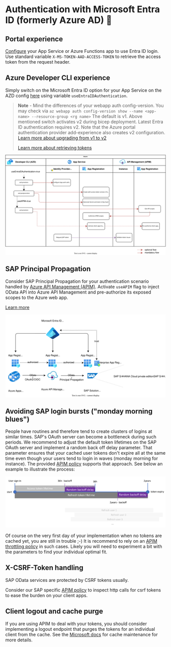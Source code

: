 # Authentication with Microsoft Entra ID (formerly Azure AD) 🔐

## Portal experience

[Configure](https://learn.microsoft.com/azure/app-service/configure-authentication-provider-aad) your App Service or Azure Functions app to use Entra ID login. Use standard variable `X-MS-TOKEN-AAD-ACCESS-TOKEN` to retrieve the access token from the request header.

## Azure Developer CLI experience

Simply switch on the Microsoft Entra ID option for your App Service on the AZD config [here](../infra/main.bicep) using variable `useEntraIDAuthentication`.

> **Note** - Mind the differences of your webapp auth config-version. You may check via
> `az webapp auth config-version show --name <app-name> --resource-group <rg name>`
> The default is v1. Above mentioned switch activates v2 during bicep deployment. Latest Entra ID authentication requires v2. Note that the Azure portal authentication provider add-experience also creates v2 configuration. [Learn more about upgrading from v1 to v2](https://learn.microsoft.com/cli/azure/webapp/auth/config-version?view=azure-cli-latest#az-webapp-auth-config-version-upgrade)
>
> [Learn more about retrieving tokens](https://learn.microsoft.com/azure/app-service/configure-authentication-oauth-tokens#retrieve-tokens-in-app-code)

![Overview of azd flow adding authorization capability to app service and pre-authorizing scopes on Azure API Management](../assets/azd-app-auth-flow.svg)

## SAP Principal Propagation

Consider SAP Principal Propagation for your authentication scenario handled by [Azure API Management (APIM)](https://learn.microsoft.com/azure/api-management/sap-api#production-considerations). Activate `useAPIM` flag to inject OData API into Azure API Management and pre-authorize its exposed scopes to the Azure web app.

[Learn more](https://github.com/Azure/api-management-policy-snippets/blob/master/examples/Request%20OAuth2%20access%20token%20from%20SAP%20using%20AAD%20JWT%20token.xml)

![Overview of authentication flow and trust relationship of SAP services with Azure and Entra ID](../assets/app-auth-principal-propagation.svg)

## Avoiding SAP login bursts ("monday morning blues")

People have routines and therefore tend to create clusters of logins at similar times. SAP's OAuth server can become a bottleneck during such periods. We recommend to adjust the default token lifetimes on the SAP OAuth server and implement a random back off delay parameter. That parameter ensures that your cached user tokens don't expire all at the same time even though your users tend to login in waves (monday morning for instance). The provided [APIM policy](https://github.com/Azure/api-management-policy-snippets/blob/master/examples/Request%20OAuth2%20access%20token%20from%20SAP%20using%20AAD%20JWT%20token.xml) supports that approach. See below an example to illustrate the process:

![token lifetime illustration](../assets/apim-backoff-delay.png)

Of course on the very first day of your implementation when no tokens are cached yet, you are still in trouble ;-) It is recommend to rely on an [APIM throttling policy](https://docs.microsoft.com/azure/api-management/api-management-sample-flexible-throttling) in such cases. Likely you will need to experiment a bit with the parameters to find your individual optimal fit.

## X-CSRF-Token handling

SAP OData services are protected by CSRF tokens usually.

Consider our SAP specific [APIM policy](https://github.com/Azure/api-management-policy-snippets/blob/master/examples/Request%20OAuth2%20access%20token%20from%20SAP%20using%20AAD%20JWT%20token.xml) to inspect http calls for csrf tokens to ease the burden on your client apps.

## Client logout and cache purge

If you are using APIM to deal with your tokens, you should consider implementing a logout endpoint that purges the tokens for an individual client from the cache. See the [Microsoft docs](https://docs.microsoft.com/azure/api-management/api-management-caching-policies#RemoveCacheByKey) for cache maintenance for more details.
